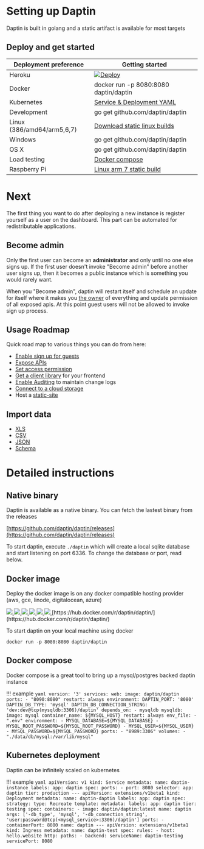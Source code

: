 # Setting up Daptin

Daptin is built in golang and a static artifact is available for most targets

## Deploy and get started

| Deployment preference      | Getting started                                                                                                               |
| -------------------------- | ----------------------------------------------------------------------------------------------------------------------------- |
| Heroku                     | [![Deploy](https://www.herokucdn.com/deploy/button.svg)](https://heroku.com/deploy?template=https://github.com/daptin/daptin) |
| Docker                     | docker run -p 8080:8080 daptin/daptin                                                                                         |
| Kubernetes                 | [Service & Deployment YAML](#kubernetes)                                                                                      |
| Development                | go get github.com/daptin/daptin                                                                                               |
| Linux (386/amd64/arm5,6,7) | [Download static linux builds](https://github.com/daptin/daptin/releases)                                                     |
| Windows                    | go get github.com/daptin/daptin                                                                                               |
| OS X                       | go get github.com/daptin/daptin                                                                                               |
| Load testing               | [Docker compose](#docker-compose)                                                                                             |
| Raspberry Pi               | [Linux arm 7 static build](https://github.com/daptin/daptin/releases)                                                         |



# Next

The first thing you want to do after deploying a new instance is register yourself as a user on the dashboard. This part can be automated for redistributable applications.

## Become admin

Only the first user can become an **administrator** and only until no one else signs up. If the first user doesn't invoke "Become admin" before another user signs up, then it becomes a public instance which is something you would rarely want.

When you "Become admin", daptin will restart itself and schedule an update for itself where it makes you [the owner](/auth/authorization.md) of everything and update permission of all exposed apis. At this point guest users will not be allowed to invoke sign up process.

## Usage Roadmap

Quick road map to various things you can do from here:

* [Enable sign up for guests](/auth/users_and_usergroups.md#sign-up)
* [Expose APIs](/setting-up/entities.md)
* [Set access permission](/auth/permissions.md)
* [Get a client library](http://jsonapi.org/implementations) for your frontend
* [Enable Auditing](/data-modeling/auditing.md) to maintain change logs
* [Connect to a cloud storage](/data-modeling/data_storage.md)
* Host a [static-site](/subsite/subsite.md)


## Import data

* [XLS](/actions-streams/default_actions/#upload-xls)
* [CSV](/actions-streams/default_actions/#upload-csv)
* [JSON](/actions-streams/default_actions/#upload-json)
* [Schema](/actions-streams/default_actions/#upload-schema)



# Detailed instructions

## Native binary

Daptin is available as a native binary. You can fetch the lastest binary from the releases

[https://github.com/daptin/daptin/releases](https://github.com/daptin/daptin/releases)

To start daptin, execute ```./daptin``` which will create a local sqlite database and start listening on port 6336. To change the database or port, read below.

## Docker image

Deploy the docker image is on any docker compatible hosting provider (aws, gce, linode, digitalocean, azure)

<a target=_blank href=https://hub.docker.com/r/daptin/daptin/>
<img class="cloud-provider" src="/images/aws.png">
<img class="cloud-provider" src="/images/digitalocean.jpg">
<img class="cloud-provider" src="/images/gce.png">
<img class="cloud-provider" src="/images/linode.jpg">
<img class="cloud-provider" src="/images/azure.jpg">
<img class="cloud-provider" src="/images/docker.png">
</a>
[https://hub.docker.com/r/daptin/daptin/](https://hub.docker.com/r/daptin/daptin/)

To start daptin on your local machine using docker

```docker run -p 8080:8080 daptin/daptin```

## Docker compose

Docker compose is a great tool to bring up a mysql/postgres backed daptin instance


!!! example
    ```yaml
    version: '3'
    services:
        web:
            image: daptin/daptin
            ports:
                - "8090:8080"
            restart: always
            environment:
              DAPTIN_PORT: '8080'
              DAPTIN_DB_TYPE: 'mysql'
              DAPTIN_DB_CONNECTION_STRING: 'dev:dev@tcp(mysqldb:3306)/daptin'
            depends_on:
                - mysqldb
        mysqldb:
            image: mysql
            container_name: ${MYSQL_HOST}
            restart: always
            env_file:
                - ".env"
            environment:
                - MYSQL_DATABASE=${MYSQL_DATABASE}
                - MYSQL_ROOT_PASSWORD=${MYSQL_ROOT_PASSWORD}
                - MYSQL_USER=${MYSQL_USER}
                - MYSQL_PASSWORD=${MYSQL_PASSWORD}
            ports:
                - "8989:3306"
            volumes:
                - "./data/db/mysql:/var/lib/mysql"
    ```


## Kubernetes deployment

Daptin can be infinitely scaled on kubernetes

!!! example
    ```yaml
    apiVersion: v1
    kind: Service
    metadata:
      name: daptin-instance
      labels:
        app: daptin
    spec:
      ports:
        - port: 8080
      selector:
        app: daptin
        tier: production
    ---
    apiVersion: extensions/v1beta1
    kind: Deployment
    metadata:
      name: daptin-daptin
      labels:
        app: daptin
    spec:
      strategy:
        type: Recreate
      template:
        metadata:
          labels:
            app: daptin
            tier: testing
        spec:
          containers:
          - image: daptin/daptin:latest
            name: daptin
            args: ['-db_type', 'mysql', '-db_connection_string', 'user:password@tcp(<mysql_service>:3306)/daptin']
            ports:
            - containerPort: 8080
              name: daptin
    ---
    apiVersion: extensions/v1beta1
    kind: Ingress
    metadata:
      name: daptin-test
    spec:
      rules:
      - host: hello.website
        http:
          paths:
          - backend:
              serviceName: daptin-testing
              servicePort: 8080
    ```
